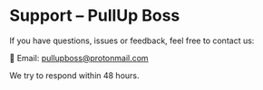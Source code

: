 # Support – PullUp Boss

If you have questions, issues or feedback, feel free to contact us:

📧 Email: pullupboss@protonmail.com  

We try to respond within 48 hours.
